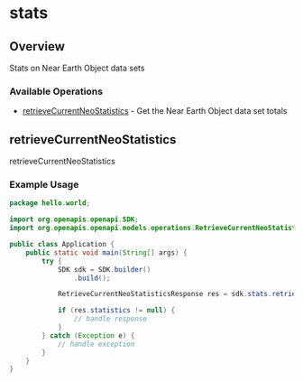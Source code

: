 # stats

## Overview

Stats on Near Earth Object data sets

### Available Operations

* [retrieveCurrentNeoStatistics](#retrievecurrentneostatistics) - Get the Near Earth Object data set totals

## retrieveCurrentNeoStatistics

retrieveCurrentNeoStatistics

### Example Usage

```java
package hello.world;

import org.openapis.openapi.SDK;
import org.openapis.openapi.models.operations.RetrieveCurrentNeoStatisticsResponse;

public class Application {
    public static void main(String[] args) {
        try {
            SDK sdk = SDK.builder()
                .build();

            RetrieveCurrentNeoStatisticsResponse res = sdk.stats.retrieveCurrentNeoStatistics();

            if (res.statistics != null) {
                // handle response
            }
        } catch (Exception e) {
            // handle exception
        }
    }
}
```
